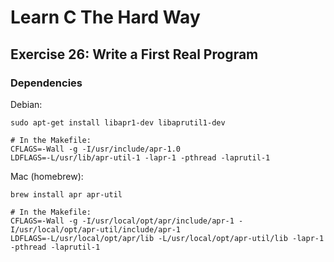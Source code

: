 # Learn C The Hard Way

## Exercise 26: Write a First Real Program

### Dependencies

Debian:

```
sudo apt-get install libapr1-dev libaprutil1-dev

# In the Makefile:
CFLAGS=-Wall -g -I/usr/include/apr-1.0
LDFLAGS=-L/usr/lib/apr-util-1 -lapr-1 -pthread -laprutil-1
```

Mac (homebrew):

```
brew install apr apr-util

# In the Makefile:
CFLAGS=-Wall -g -I/usr/local/opt/apr/include/apr-1 -I/usr/local/opt/apr-util/include/apr-1
LDFLAGS=-L/usr/local/opt/apr/lib -L/usr/local/opt/apr-util/lib -lapr-1 -pthread -laprutil-1
```
